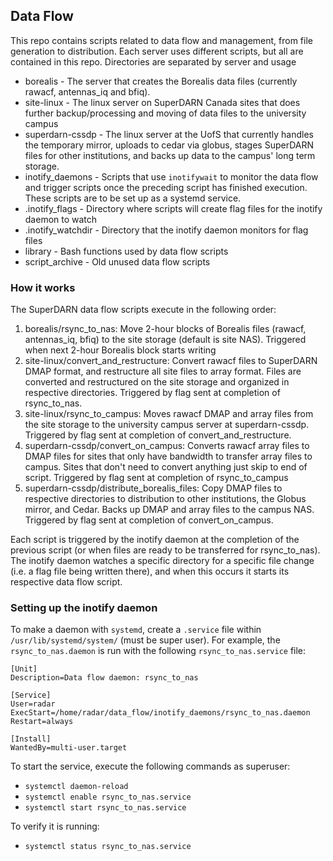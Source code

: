 ## Data Flow
This repo contains scripts related to data flow and management, from file generation to distribution.
Each server uses different scripts, but all are contained in this repo. Directories are separated by server and usage

- borealis - The server that creates the Borealis data files (currently rawacf, antennas\_iq and bfiq). 
- site-linux - The linux server on SuperDARN Canada sites that does further backup/processing and moving of data files
to the university campus
- superdarn-cssdp - The linux server at the UofS that currently handles the temporary mirror, uploads to cedar via globus, 
stages SuperDARN files for other institutions, and backs up data to the campus' long term storage.
- inotify_daemons - Scripts that use `inotifywait` to monitor the data flow and trigger scripts once the preceding script 
has finished execution. These scripts are to be set up as a systemd service.
- .inotify_flags - Directory where scripts will create flag files for the inotify daemon to watch
- .inotify_watchdir - Directory that the inotify daemon monitors for flag files
- library - Bash functions used by data flow scripts
- script_archive - Old unused data flow scripts

### How it works
The SuperDARN data flow scripts execute in the following order:
1. borealis/rsync_to_nas: Move 2-hour blocks of Borealis files (rawacf, antennas\_iq, bfiq) to the site storage (default
is site NAS). Triggered when next 2-hour Borealis block starts writing
2. site-linux/convert_and_restructure: Convert rawacf files to SuperDARN DMAP format, and restructure all site files to
array format. Files are converted and restructured on the site storage and organized in respective directories. Triggered
by flag sent at completion of rsync_to_nas.
3. site-linux/rsync_to_campus: Moves rawacf DMAP and array files from the site storage to the university campus server at
superdarn-cssdp. Triggered by flag sent at completion of convert_and_restructure.
4. superdarn-cssdp/convert_on_campus: Converts rawacf array files to DMAP files for sites that only have bandwidth to 
transfer array files to campus. Sites that don't need to convert anything just skip to end of script. Triggered by flag
sent at completion of rsync_to_campus
5. superdarn-cssdp/distribute_borealis_files: Copy DMAP files to respective directories to distribution to other institutions,
the Globus mirror, and Cedar. Backs up DMAP and array files to the campus NAS. Triggered by flag sent at completion of
convert_on_campus.


Each script is triggered by the inotify daemon at the completion of the previous script (or when files are ready to be 
transferred for rsync_to_nas). The inotify daemon watches a specific directory for a specific file change (i.e. a flag 
file being written there), and when this occurs it starts its respective data flow script.

### Setting up the inotify daemon
To make a daemon with `systemd`, create a `.service` file within `/usr/lib/systemd/system/` (must be super user). For 
example, the `rsync_to_nas.daemon` is run with the following `rsync_to_nas.service` file:

```
[Unit]
Description=Data flow daemon: rsync_to_nas

[Service]
User=radar
ExecStart=/home/radar/data_flow/inotify_daemons/rsync_to_nas.daemon
Restart=always

[Install]
WantedBy=multi-user.target
```

To start the service, execute the following commands as superuser:
- `systemctl daemon-reload`
- `systemctl enable rsync_to_nas.service`
- `systemctl start rsync_to_nas.service`

To verify it is running:
- `systemctl status rsync_to_nas.service`